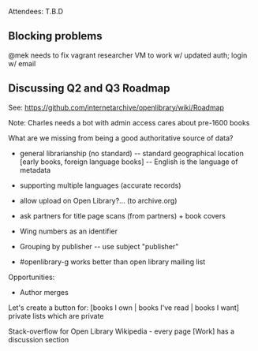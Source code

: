 Attendees:
T.B.D

## Blocking problems

@mek needs to fix vagrant researcher VM to work w/ updated auth; login w/ email

## Discussing Q2 and Q3 Roadmap

See: https://github.com/internetarchive/openlibrary/wiki/Roadmap


Note:
Charles needs a bot with admin access
cares about pre-1600 books

What are we missing from being a good authoritative source of data?
- general librarianship (no standard) -- standard geographical location [early books, foreign language books] -- English is the language of metadata
- supporting multiple languages (accurate records)
- allow upload on Open Library?... (to archive.org)
- ask partners for title page scans (from partners) + book covers
- Wing numbers as an identifier 
- Grouping by publisher -- use subject "publisher"

- #openlibrary-g works better than open library mailing list

Opportunities:
- Author merges

Let's create a button for:
[books I own | books I've read | books I want]
private lists which are private

Stack-overflow for Open Library
Wikipedia - every page [Work] has a discussion section